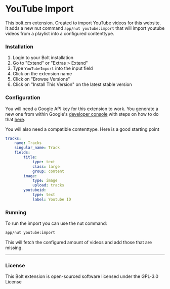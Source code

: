 YouTube Import
======================

This [bolt.cm](https://extensions.bolt.cm/view/koolserve/youtube-import) extension. Created to import YouTube videos for [this](https://blingsnitch.com) website. It adds a new nut command `app/nut youtube:import` that will import youtube videos from a playlist into a configured contenttype.

### Installation
1. Login to your Bolt installation
2. Go to "Extend" or "Extras > Extend"
3. Type `YouTubeImport` into the input field
4. Click on the extension name
5. Click on "Browse Versions"
6. Click on "Install This Version" on the latest stable version

### Configuration
You will need a Google API key for this extension to work. You generate a new one from within Google's [developer console](https://console.developers.google.com) with steps on how to do that [here](https://developers.google.com/youtube/v3/getting-started#before-you-start).

You will also need a compatible contenttype. Here is a good starting point
``` yaml
tracks:
    name: Tracks
    singular_name: Track
    fields:
        title:
            type: text
            class: large
            group: content
        image:
            type: image
            upload: tracks
        youtubeid:
            type: text
            label: Youtube ID
```

### Running
To run the import you can use the nut command:

``` bash
app/nut youtube:import
```

This will fetch the configured amount of videos and add those that are missing.

---

### License

This Bolt extension is open-sourced software licensed under the GPL-3.0 License
